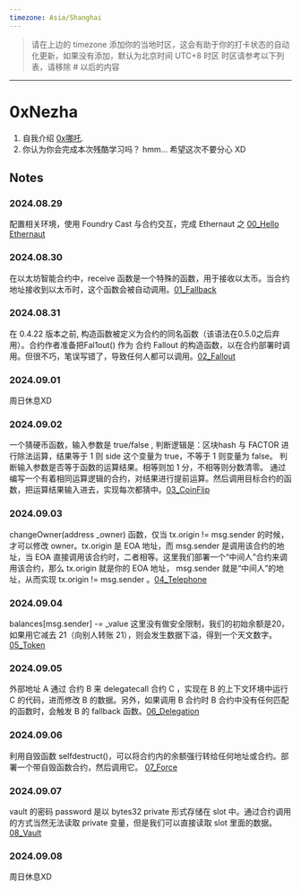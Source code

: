 ```yaml
---
timezone: Asia/Shanghai
---
```


> 请在上边的 timezone 添加你的当地时区，这会有助于你的打卡状态的自动化更新，如果没有添加，默认为北京时间 UTC+8 时区
> 时区请参考以下列表，请移除 # 以后的内容

---

# 0xNezha

1. 自我介绍
[0x哪吒](https://x.com/0xNezha).
2. 你认为你会完成本次残酷学习吗？
hmm... 希望这次不要分心 XD

## Notes

<!-- Content_START -->

### 2024.08.29

配置相关环境，使用 Foundry Cast 与合约交互，完成 Ethernaut 之 [00_Hello Ethernaut](./Writeup/0xNezha/Ethernaut/00_Hello%20Ethernaut.md) 

### 2024.08.30
在以太坊智能合约中，receive 函数是一个特殊的函数，用于接收以太币。当合约地址接收到以太币时，这个函数会被自动调用。[01_Fallback](./Writeup/0xNezha/Ethernaut/01_Fallback.md) 

### 2024.08.31
在 0.4.22 版本之前, 构造函数被定义为合约的同名函数（该语法在0.5.0之后弃用）。合约作者准备把Fal1out() 作为 合约 Fallout 的构造函数，以在合约部署时调用。但很不巧，笔误写错了，导致任何人都可以调用。[02_Fallout](./Writeup/0xNezha/Ethernaut/02_Fallout.md)

### 2024.09.01
周日休息XD

### 2024.09.02
一个猜硬币函数，输入参数是 true/false , 判断逻辑是：区块hash 与 FACTOR 进行除法运算，结果等于 1 则 side 这个变量为 true，不等于 1 则变量为 false。
判断输入参数是否等于函数的运算结果。相等则加 1 分，不相等则分数清零。
通过编写一个有着相同运算逻辑的合约，对结果进行提前运算。然后调用目标合约的函数，把运算结果输入进去，实现每次都猜中。[03_CoinFlip](./Writeup/0xNezha/Ethernaut/03_CoinFlip/src/CoinFlip_exp.sol)

### 2024.09.03
changeOwner(address _owner) 函数，仅当 tx.origin != msg.sender 的时候，才可以修改 owner。tx.origin 是 EOA 地址，而 msg.sender 是调用该合约的地址，当 EOA 直接调用该合约时，二者相等。这里我们部署一个“中间人”合约来调用该合约，那么 tx.origin 就是你的 EOA 地址， msg.sender 就是“中间人”的地址，从而实现  tx.origin != msg.sender 。[04_Telephone](./Writeup/0xNezha/Ethernaut/04_Telephone/src/Telephone_exp.sol)

### 2024.09.04
balances[msg.sender] -= _value 这里没有做安全限制，我们的初始余额是20，如果用它减去 21（向别人转账 21），则会发生数据下溢，得到一个天文数字。[05_Token](./Writeup/0xNezha/Ethernaut/05_Token.md)
 

### 2024.09.05
外部地址 A 通过 合约 B 来 delegatecall 合约 C ，实现在 B 的上下文环境中运行 C 的代码，进而修改 B 的数据。另外，如果调用 B 合约时 B 合约中没有任何匹配的函数时，会触发 B 的 fallback 函数。[06_Delegation](./Writeup/0xNezha/Ethernaut/06_Delegation.md)

### 2024.09.06
利用自毁函数 selfdestruct()，可以将合约内的余额强行转给任何地址或合约。部署一个带自毁函数合约，然后调用它。 [07_Force](./Writeup/0xNezha/Ethernaut/07_Force/src/Force_exp.sol)

### 2024.09.07
vault 的密码 password 是以 bytes32 private 形式存储在 slot 中。通过合约调用的方式当然无法读取 private 变量，但是我们可以直接读取 slot 里面的数据。 [08_Vault](./Writeup/0xNezha/Ethernaut/08_Vault.md)

### 2024.09.08
周日休息XD
<!-- Content_END -->
